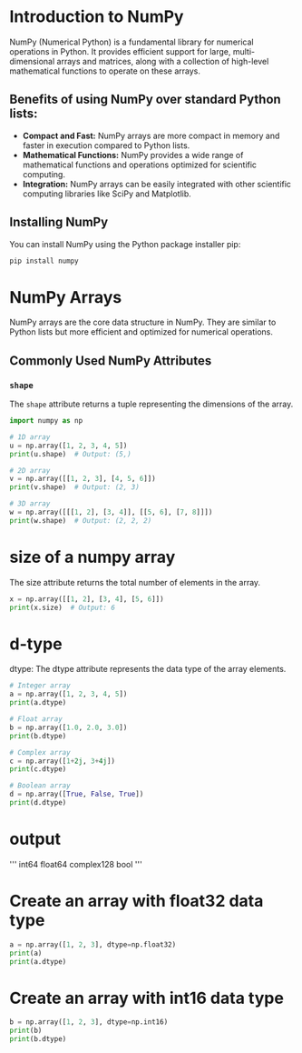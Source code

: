 # Introduction to NumPy

NumPy (Numerical Python) is a fundamental library for numerical operations in Python. It provides efficient support for large, multi-dimensional arrays and matrices, along with a collection of high-level mathematical functions to operate on these arrays.

## Benefits of using NumPy over standard Python lists:
- **Compact and Fast:** NumPy arrays are more compact in memory and faster in execution compared to Python lists.
- **Mathematical Functions:** NumPy provides a wide range of mathematical functions and operations optimized for scientific computing.
- **Integration:** NumPy arrays can be easily integrated with other scientific computing libraries like SciPy and Matplotlib.

## Installing NumPy

You can install NumPy using the Python package installer pip:

``` python
pip install numpy
```

# NumPy Arrays

NumPy arrays are the core data structure in NumPy. They are similar to Python lists but more efficient and optimized for numerical operations.

## Commonly Used NumPy Attributes

### `shape`

The `shape` attribute returns a tuple representing the dimensions of the array.

```python
import numpy as np

# 1D array
u = np.array([1, 2, 3, 4, 5])
print(u.shape)  # Output: (5,)

# 2D array
v = np.array([[1, 2, 3], [4, 5, 6]])
print(v.shape)  # Output: (2, 3)

# 3D array
w = np.array([[[1, 2], [3, 4]], [[5, 6], [7, 8]]])
print(w.shape)  # Output: (2, 2, 2)

```
# size of a numpy array
The size attribute returns the total number of elements in the array.
```python
x = np.array([[1, 2], [3, 4], [5, 6]])
print(x.size)  # Output: 6
```
# d-type
dtype: The dtype attribute represents the data type of the array elements.
```python
# Integer array
a = np.array([1, 2, 3, 4, 5])
print(a.dtype) 

# Float array
b = np.array([1.0, 2.0, 3.0])
print(b.dtype)  

# Complex array
c = np.array([1+2j, 3+4j])
print(c.dtype)  

# Boolean array
d = np.array([True, False, True])
print(d.dtype)  
```
# output
''' 
int64
float64
complex128
bool
'''

# Create an array with float32 data type
```python 
a = np.array([1, 2, 3], dtype=np.float32)
print(a)        
print(a.dtype)  
```
# Create an array with int16 data type
```python
b = np.array([1, 2, 3], dtype=np.int16)
print(b)        
print(b.dtype)  
```

